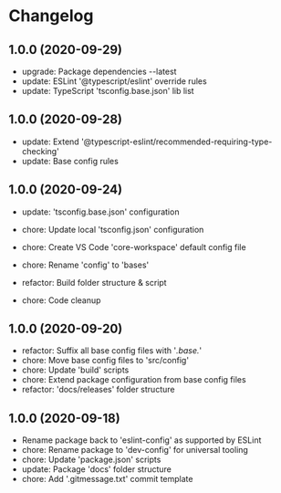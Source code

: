 # Changelog

## 1.0.0 (2020-09-29)

- upgrade: Package dependencies --latest
- update: ESLint '@typescript/eslint' override rules
- update: TypeScript 'tsconfig.base.json' lib list

## 1.0.0 (2020-09-28)

- update: Extend '@typescript-eslint/recommended-requiring-type-checking'
- update: Base config rules

## 1.0.0 (2020-09-24)

- update: 'tsconfig.base.json' configuration
- chore: Update local 'tsconfig.json' configuration

- chore: Create VS Code 'core-workspace' default config file
- chore: Rename 'config' to 'bases'
- refactor: Build folder structure & script
- chore: Code cleanup

## 1.0.0 (2020-09-20)

- refactor: Suffix all base config files with '*.base.*'
- chore: Move base config files to 'src/config'
- chore: Update 'build' scripts
- chore: Extend package configuration from base config files
- refactor: 'docs/releases' folder structure

## 1.0.0 (2020-09-18)

- Rename package back to 'eslint-config' as supported by ESLint
- chore: Rename package to 'dev-config' for universal tooling
- chore: Update 'package.json' scripts
- update: Package 'docs' folder structure
- chore: Add '.gitmessage.txt' commit template
